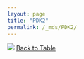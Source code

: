 ```yaml
---
layout: page
title: "PDK2"
permalink: /_mds/PDK2/
---
```


![](../../alns_9.28.22/aln_5HSAA078536_0.984.png?raw=true
)
[Back to Table](../../display)
